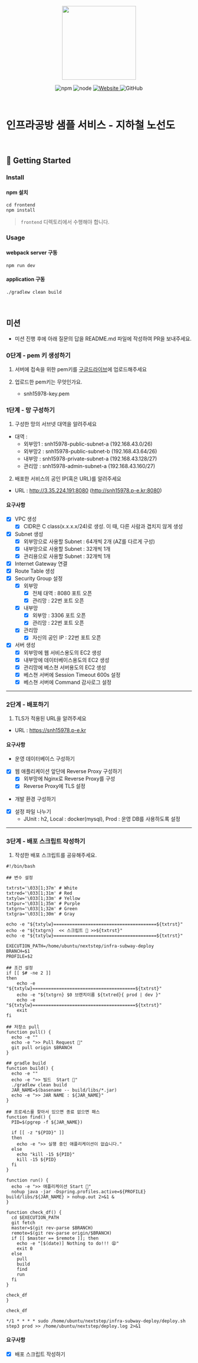 <p align="center">
    <img width="200px;" src="https://raw.githubusercontent.com/woowacourse/atdd-subway-admin-frontend/master/images/main_logo.png"/>
</p>
<p align="center">
  <img alt="npm" src="https://img.shields.io/badge/npm-%3E%3D%205.5.0-blue">
  <img alt="node" src="https://img.shields.io/badge/node-%3E%3D%209.3.0-blue">
  <a href="https://edu.nextstep.camp/c/R89PYi5H" alt="nextstep atdd">
    <img alt="Website" src="https://img.shields.io/website?url=https%3A%2F%2Fedu.nextstep.camp%2Fc%2FR89PYi5H">
  </a>
  <img alt="GitHub" src="https://img.shields.io/github/license/next-step/atdd-subway-service">
</p>

<br>

# 인프라공방 샘플 서비스 - 지하철 노선도

<br>

## 🚀 Getting Started

### Install
#### npm 설치
```
cd frontend
npm install
```
> `frontend` 디렉토리에서 수행해야 합니다.

### Usage
#### webpack server 구동
```
npm run dev
```
#### application 구동
```
./gradlew clean build
```
<br>

## 미션

* 미션 진행 후에 아래 질문의 답을 README.md 파일에 작성하여 PR을 보내주세요.

### 0단계 - pem 키 생성하기

1. 서버에 접속을 위한 pem키를 [구글드라이브](https://drive.google.com/drive/folders/1dZiCUwNeH1LMglp8dyTqqsL1b2yBnzd1?usp=sharing)에 업로드해주세요

2. 업로드한 pem키는 무엇인가요.
   - snh15978-key.pem

### 1단계 - 망 구성하기
1. 구성한 망의 서브넷 대역을 알려주세요
- 대역 : 
  - 외부망1 : snh15978-public-subnet-a   (192.168.43.0/26)
  - 외부망2 : snh15978-public-subnet-b   (192.168.43.64/26)
  - 내부망  : snh15978-private-subnet-a  (192.168.43.128/27)
  - 관리망  : snh15978-admin-subnet-a    (192.168.43.160/27)

2. 배포한 서비스의 공인 IP(혹은 URL)를 알려주세요

- URL : http://3.35.224.191:8080 (http://snh15978.p-e.kr:8080)

#### 요구사항
- [x] VPC 생성
    - [x] CIDR은 C class(x.x.x.x/24)로 생성. 이 때, 다른 사람과 겹치지 않게 생성
- [x] Subnet 생성
    - [x] 외부망으로 사용할 Subnet : 64개씩 2개 (AZ를 다르게 구성)
    - [x] 내부망으로 사용할 Subnet : 32개씩 1개
    - [x] 관리용으로 사용할 Subnet : 32개씩 1개
- [x] Internet Gateway 연결
- [x] Route Table 생성
- [x] Security Group 설정
    - [x] 외부망
        - [x] 전체 대역 : 8080 포트 오픈
        - [x] 관리망 : 22번 포트 오픈
    - [x] 내부망
        - [x] 외부망 : 3306 포트 오픈
        - [x] 관리망 : 22번 포트 오픈
    - [x] 관리망
        - [x] 자신의 공인 IP : 22번 포트 오픈
- [x] 서버 생성
    - [x] 외부망에 웹 서비스용도의 EC2 생성
    - [x] 내부망에 데이터베이스용도의 EC2 생성
    - [x] 관리망에 베스쳔 서버용도의 EC2 생성
    - [x] 베스쳔 서버에 Session Timeout 600s 설정
    - [x] 베스쳔 서버에 Command 감사로그 설정

---

### 2단계 - 배포하기
1. TLS가 적용된 URL을 알려주세요

- URL : https://snh15978.p-e.kr

#### 요구사항
- 운영 데이터베이스 구성하기
- [x] 웹 애플리케이션 앞단에 Reverse Proxy 구성하기
    - [x] 외부망에 Nginx로 Reverse Proxy를 구성
    - [x] Reverse Proxy에 TLS 설정
- 개발 환경 구성하기
- [x] 설정 파일 나누기
  - JUnit : h2, Local : docker(mysql), Prod : 운영 DB를 사용하도록 설정

---

### 3단계 - 배포 스크립트 작성하기

1. 작성한 배포 스크립트를 공유해주세요.
```shell
#!/bin/bash

## 변수 설정

txtrst='\033[1;37m' # White
txtred='\033[1;31m' # Red
txtylw='\033[1;33m' # Yellow
txtpur='\033[1;35m' # Purple
txtgrn='\033[1;32m' # Green
txtgra='\033[1;30m' # Gray

echo -e "${txtylw}=======================================${txtrst}"
echo -e "${txtgrn}  << 스크립트 🧐 >>${txtrst}"
echo -e "${txtylw}=======================================${txtrst}"

EXECUTION_PATH=/home/ubuntu/nextstep/infra-subway-deploy
BRANCH=$1
PROFILE=$2

## 조건 설정
if [[ $# -ne 2 ]]
then
    echo -e "${txtylw}=======================================${txtrst}"
    echo -e "${txtgrn} $0 브랜치이름 ${txtred}{ prod | dev }"
    echo -e "${txtylw}=======================================${txtrst}"
    exit
fi

## 저장소 pull
function pull() {
  echo -e ""
  echo -e ">> Pull Request 🏃"
  git pull origin $BRANCH
}

## gradle build
function build() {
  echo -e ""
  echo -e ">> 빌드  Start 🏃"
  ./gradlew clean build
  JAR_NAME=$(basename -- build/libs/*.jar)
  echo -e ">> JAR NAME : ${JAR_NAME}"
}

## 프로세스를 찾아서 있으면 종료 없으면 패스
function find() {
  PID=$(pgrep -f ${JAR_NAME})

  if [[ -z "${PID}" ]]
  then
    echo -e ">> 실행 중인 애플리케이션이 없습니다."
  else
    echo "kill -15 ${PID}"
    kill -15 ${PID}
  fi
}

function run() {
  echo -e ">> 애플리케이션 Start 🏃"
  nohup java -jar -Dspring.profiles.active=${PROFILE} build/libs/${JAR_NAME} > nohup.out 2>&1 &
}

function check_df() {
  cd $EXECUTION_PATH
  git fetch
  master=$(git rev-parse $BRANCH)
  remote=$(git rev-parse origin/$BRANCH)
  if [[ $master == $remote ]]; then
    echo -e "[$(date)] Nothing to do!!! 😫"
    exit 0
  else
    pull
    build
    find
    run
  fi
}

check_df
}

check_df
```
```shell
*/1 * * * * sudo /home/ubuntu/nextstep/infra-subway-deploy/deploy.sh step3 prod >> /home/ubuntu/nextstep/deploy.log 2>&1
```

#### 요구사항
- [x] 배포 스크립트 작성하기

